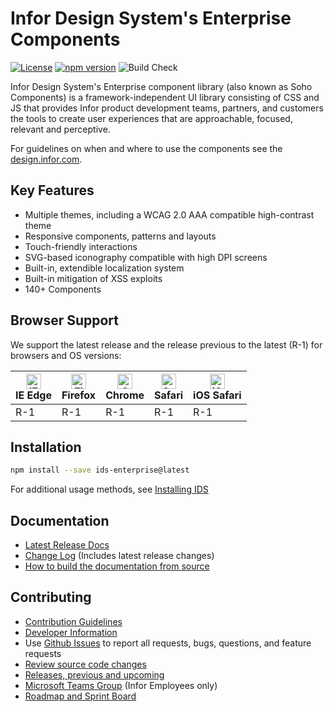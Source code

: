 # Infor Design System's Enterprise Components

[![License](https://img.shields.io/badge/License-Apache%202.0-blue.svg)](https://opensource.org/licenses/Apache-2.0)
[![npm version](https://badge.fury.io/js/ids-enterprise.svg)](https://badge.fury.io/js/ids-enterprise)
![Build Check](https://github.com/infor-design/enterprise/workflows/Build%20Check/badge.svg)

Infor Design System's Enterprise component library (also known as Soho Components) is a framework-independent UI library consisting of CSS and JS that provides Infor product development teams, partners, and customers the tools to create user experiences that are approachable, focused, relevant and perceptive.

For guidelines on when and where to use the components see the [design.infor.com](http://design.infor.com).

## Key Features

- Multiple themes, including a WCAG 2.0 AAA compatible high-contrast theme
- Responsive components, patterns and layouts
- Touch-friendly interactions
- SVG-based iconography compatible with high DPI screens
- Built-in, extendible localization system
- Built-in mitigation of XSS exploits
- 140+ Components

## Browser Support

We support the latest release and the release previous to the latest (R-1) for browsers and OS versions:

<!-- markdownlint-disable MD013 MD033 -->
| [<img src="https://raw.githubusercontent.com/alrra/browser-logos/master/src/edge/edge_48x48.png" alt="IE / Edge" width="24px" height="24px" />](http://godban.github.io/browsers-support-badges/)</br>IE Edge | [<img src="https://raw.githubusercontent.com/alrra/browser-logos/master/src/firefox/firefox_48x48.png" alt="Firefox" width="24px" height="24px" />](http://godban.github.io/browsers-support-badges/)</br>Firefox | [<img src="https://raw.githubusercontent.com/alrra/browser-logos/master/src/chrome/chrome_48x48.png" alt="Chrome" width="24px" height="24px" />](http://godban.github.io/browsers-support-badges/)</br>Chrome | [<img src="https://raw.githubusercontent.com/alrra/browser-logos/master/src/safari/safari_48x48.png" alt="Safari" width="24px" height="24px" />](http://godban.github.io/browsers-support-badges/)</br>Safari | [<img src="https://raw.githubusercontent.com/alrra/browser-logos/master/src/safari-ios/safari-ios_48x48.png" alt="iOS Safari" width="24px" height="24px" />](http://godban.github.io/browsers-support-badges/)</br>iOS Safari |
| --------- | --------- | --------- | --------- | --------- |
| R-1 | R-1 | R-1| R-1| R-1

<!-- markdownlint-enable MD013 MD033 -->

## Installation

```sh
npm install --save ids-enterprise@latest
```

For additional usage methods, see [Installing IDS](docs/DEVELOPER.md#installing-ids-into-your-project)

## Documentation

- [Latest Release Docs](https://design.infor.com/code/ids-enterprise/latest)
- [Change Log](docs/CHANGELOG.md) (Includes latest release changes)
- [How to build the documentation from source](docs/DEVELOPER.md#basic-commands)

## Contributing

- [Contribution Guidelines](docs/CONTRIBUTING.md)
- [Developer Information](docs/DEVELOPER.md)
- Use [Github Issues](https://github.com/infor-design/enterprise/issues) to report all requests, bugs, questions, and feature requests
- [Review source code changes](https://github.com/infor-design/enterprise/pulls)
- [Releases, previous and upcoming](https://github.com/infor-design/enterprise/releases)
- [Microsoft Teams Group](https://teams.microsoft.com/l/team/19%3a2b0c9ce520b0481a9ce115f0ca4a326f%40thread.skype/conversations?groupId=4f50ef7d-e88d-4ccb-98ca-65f26e57fe35&tenantId=457d5685-0467-4d05-b23b-8f817adda47c) (Infor Employees only)
- [Roadmap and Sprint Board](https://github.com/orgs/infor-design/projects)

